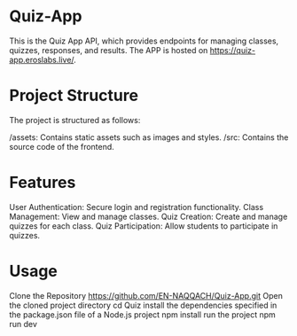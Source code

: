# Quiz-App
This is the Quiz App API, which provides endpoints for managing classes, quizzes, responses, and results. The APP is hosted on https://quiz-app.eroslabs.live/.
# Project Structure
The project is structured as follows:

/assets: Contains static assets such as images and styles.
/src: Contains the source code of the frontend.
# Features
User Authentication: Secure login and registration functionality.
Class Management: View and manage classes.
Quiz Creation: Create and manage quizzes for each class.
Quiz Participation: Allow students to participate in quizzes.
# Usage

Clone the Repository
https://github.com/EN-NAQQACH/Quiz-App.git
Open the cloned project directory
cd Quiz
install the dependencies specified in the package.json file of a Node.js project
npm install
run the project 
npm run dev
